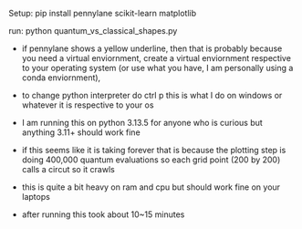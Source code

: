 Setup: pip install pennylane scikit-learn matplotlib

run: python quantum_vs_classical_shapes.py


- if pennylane shows a yellow underline, then that is probably because you need a virtual enviornment, create a virtual enviornment respective to your operating system (or use what you have, I am personally using a conda enviornment),

- to change python interpreter do ctrl p this is what I do on windows or whatever it is respective to your os

- I am running this on python 3.13.5 for anyone who is curious but anything 3.11+ should work fine

- if this seems like it is taking forever that is because the plotting step is doing 400,000 quantum evaluations so each grid point (200 by 200) calls a circut so it crawls

- this is quite a bit heavy on ram and cpu but should work fine on your laptops 

- after running this took about 10~15 minutes